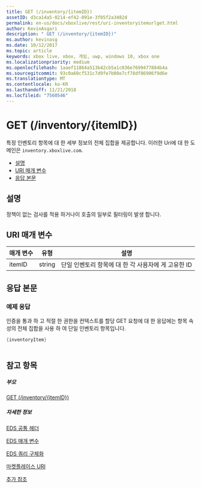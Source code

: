 ```yaml
---
title: GET (/inventory/{itemID})
assetID: d3ca14a5-0214-ef42-091e-3f05f2a3482d
permalink: en-us/docs/xboxlive/rest/uri-inventoryitemurlget.html
author: KevinAsgari
description: " GET (/inventory/{itemID})"
ms.author: kevinasg
ms.date: 10/12/2017
ms.topic: article
keywords: xbox live, xbox, 게임, uwp, windows 10, xbox one
ms.localizationpriority: medium
ms.openlocfilehash: 1aaef11864a513b42cb5a1c036e7699477884b4a
ms.sourcegitcommit: 93c0a60cf531c7d9fe7b00e7cf78df86906f9d6e
ms.translationtype: MT
ms.contentlocale: ko-KR
ms.lasthandoff: 11/21/2018
ms.locfileid: "7560546"
---
```

# <a name="get-inventoryitemid"></a>GET (/inventory/{itemID})
특정 인벤토리 항목에 대 한 세부 정보의 전체 집합을 제공합니다. 이러한 Uri에 대 한 도메인은 `inventory.xboxlive.com`.
 
  * [설명](#ID4EX)
  * [URI 매개 변수](#ID4EAB)
  * [응답 본문](#ID4ELB)
 
<a id="ID4EX"></a>

 
## <a name="remarks"></a>설명
 
정책이 없는 검사를 적용 하거나이 호출의 일부로 필터링이 발생 합니다.
  
<a id="ID4EAB"></a>

 
## <a name="uri-parameters"></a>URI 매개 변수
 
| 매개 변수| 유형| 설명| 
| --- | --- | --- | 
| itemID| string| 단일 인벤토리 항목에 대 한 각 사용자에 게 고유한 ID| 
  
<a id="ID4ELB"></a>

 
## <a name="response-body"></a>응답 본문
 
<a id="ID4ERB"></a>

 
### <a name="sample-response"></a>예제 응답
 
인증을 통과 하 고 적절 한 권한을 컨텍스트를 할당 GET 요청에 대 한 응답에는 항목 속성의 전체 집합을 사용 하 여 단일 인벤토리 항목입니다.
 

```cpp
{inventoryItem}
         
```

   
<a id="ID4E4B"></a>

 
## <a name="see-also"></a>참고 항목
 
<a id="ID4E6B"></a>

 
##### <a name="parent"></a>부모 

[GET (/inventory/{itemID})]()

  
<a id="ID4EJC"></a>

 
##### <a name="further-information"></a>자세한 정보 

[EDS 공통 헤더](../../additional/edscommonheaders.md)

 [EDS 매개 변수](../../additional/edsparameters.md)

 [EDS 쿼리 구체화](../../additional/edsqueryrefiners.md)

 [마켓플레이스 URI](atoc-reference-marketplace.md)

 [추가 참조](../../additional/atoc-xboxlivews-reference-additional.md)

   